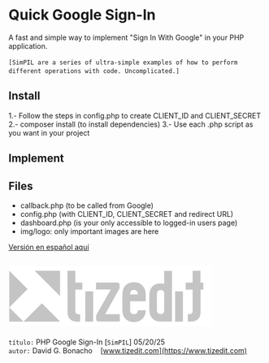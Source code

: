 # Quick Google Sign-In
A fast and simple way to implement "Sign In With Google" in your PHP application.

`[SimPIL are a series of ultra-simple examples of how to perform different operations with code. Uncomplicated.]`

## Install
1.- Follow the steps in config.php to create CLIENT_ID and CLIENT_SECRET
2.- composer install (to install dependencies)
3.- Use each .php script as you want in your project

## Implement


## Files
- callback.php (to be called from Google)
- config.php (with CLIENT_ID, CLIENT_SECRET and redirect URL)
- dashboard.php (is your only accessible to logged-in users page)
- img/logo: only important images are here 

[Versión en español aquí](README_ES.MD)

![](img/logo.svg)
---
`título:` PHP Google Sign-In [`SimPIL`] 05/20/25\
`autor:` David G. Bonacho &nbsp;&nbsp;  [www.tizedit.com](https://www.tizedit.com)